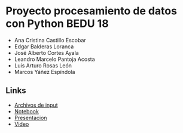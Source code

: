 # Proyecto procesamiento de datos con Python BEDU 18
- Ana Cristina Castillo Escobar
- Edgar Balderas Loranca
- José Alberto Cortes Ayala
- Leandro Marcelo Pantoja Acosta
- Luis Arturo Rosas León
- Marcos Yáñez Espíndola
## Links
- [Archivos de input](https://drive.google.com/drive/folders/1tOqOSKuIhQ9p7vbqtma-gYCOKVpTo_zc?usp=sharing)
- [Notebook](https://github.com/myespindola/Procesamiento-de-datos-con-Python-BEDU-18/blob/main/Proyecto_Python_Equipo18.ipynb)
- [Presentacion](https://docs.google.com/presentation/d/1CcoOH6JXPyI5TymPWp7Nl1s0dewlef81CirUH4OWKIM/edit?usp=sharing)
- [Video](https://drive.google.com/drive/folders/1s7lIGuce8UXTPXfraGc9eori4XnASXQw?usp=sharing)
